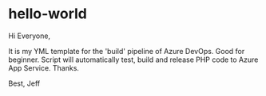 # hello-world

Hi Everyone, 

It is my YML template for the 'build' pipeline of Azure DevOps. Good for beginner. Script will automatically test, build and release PHP code to Azure App Service. Thanks. 

Best,
Jeff

